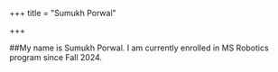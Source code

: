 +++
title = "Sumukh Porwal"

+++

##My name is Sumukh Porwal. I am currently enrolled in MS Robotics program since Fall 2024.
